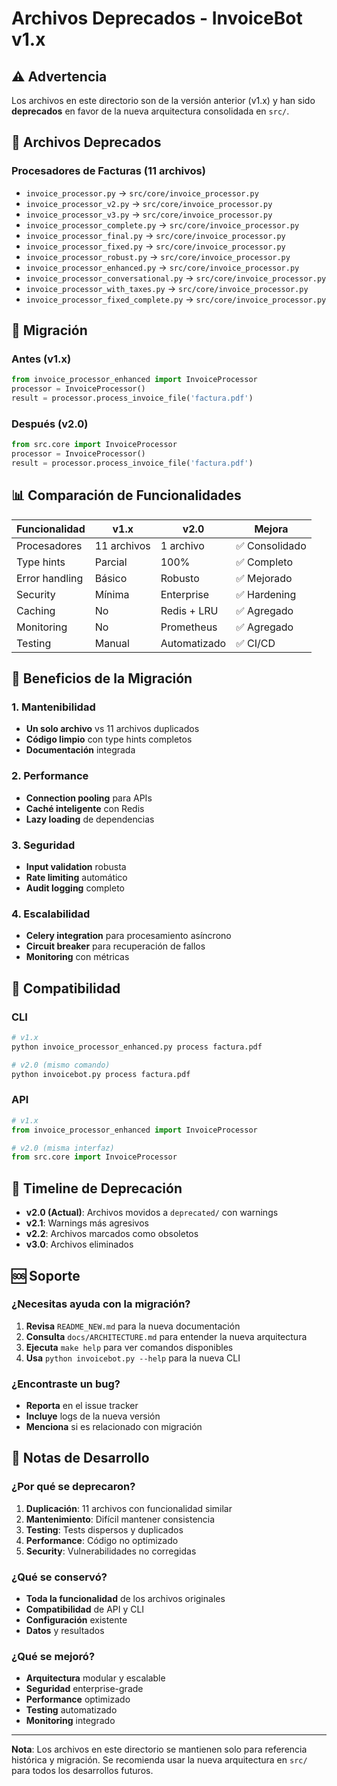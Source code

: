 # Archivos Deprecados - InvoiceBot v1.x

## ⚠️ Advertencia

Los archivos en este directorio son de la versión anterior (v1.x) y han sido **deprecados** en favor de la nueva arquitectura consolidada en `src/`.

## 📁 Archivos Deprecados

### Procesadores de Facturas (11 archivos)
- `invoice_processor.py` → `src/core/invoice_processor.py`
- `invoice_processor_v2.py` → `src/core/invoice_processor.py`
- `invoice_processor_v3.py` → `src/core/invoice_processor.py`
- `invoice_processor_complete.py` → `src/core/invoice_processor.py`
- `invoice_processor_final.py` → `src/core/invoice_processor.py`
- `invoice_processor_fixed.py` → `src/core/invoice_processor.py`
- `invoice_processor_robust.py` → `src/core/invoice_processor.py`
- `invoice_processor_enhanced.py` → `src/core/invoice_processor.py`
- `invoice_processor_conversational.py` → `src/core/invoice_processor.py`
- `invoice_processor_with_taxes.py` → `src/core/invoice_processor.py`
- `invoice_processor_fixed_complete.py` → `src/core/invoice_processor.py`

## 🔄 Migración

### Antes (v1.x)
```python
from invoice_processor_enhanced import InvoiceProcessor
processor = InvoiceProcessor()
result = processor.process_invoice_file('factura.pdf')
```

### Después (v2.0)
```python
from src.core import InvoiceProcessor
processor = InvoiceProcessor()
result = processor.process_invoice_file('factura.pdf')
```

## 📊 Comparación de Funcionalidades

| Funcionalidad | v1.x | v2.0 | Mejora |
|---------------|------|------|--------|
| Procesadores | 11 archivos | 1 archivo | ✅ Consolidado |
| Type hints | Parcial | 100% | ✅ Completo |
| Error handling | Básico | Robusto | ✅ Mejorado |
| Security | Mínima | Enterprise | ✅ Hardening |
| Caching | No | Redis + LRU | ✅ Agregado |
| Monitoring | No | Prometheus | ✅ Agregado |
| Testing | Manual | Automatizado | ✅ CI/CD |

## 🚀 Beneficios de la Migración

### 1. Mantenibilidad
- **Un solo archivo** vs 11 archivos duplicados
- **Código limpio** con type hints completos
- **Documentación** integrada

### 2. Performance
- **Connection pooling** para APIs
- **Caché inteligente** con Redis
- **Lazy loading** de dependencias

### 3. Seguridad
- **Input validation** robusta
- **Rate limiting** automático
- **Audit logging** completo

### 4. Escalabilidad
- **Celery integration** para procesamiento asíncrono
- **Circuit breaker** para recuperación de fallos
- **Monitoring** con métricas

## 🔧 Compatibilidad

### CLI
```bash
# v1.x
python invoice_processor_enhanced.py process factura.pdf

# v2.0 (mismo comando)
python invoicebot.py process factura.pdf
```

### API
```python
# v1.x
from invoice_processor_enhanced import InvoiceProcessor

# v2.0 (misma interfaz)
from src.core import InvoiceProcessor
```

## 📅 Timeline de Deprecación

- **v2.0 (Actual)**: Archivos movidos a `deprecated/` con warnings
- **v2.1**: Warnings más agresivos
- **v2.2**: Archivos marcados como obsoletos
- **v3.0**: Archivos eliminados

## 🆘 Soporte

### ¿Necesitas ayuda con la migración?
1. **Revisa** `README_NEW.md` para la nueva documentación
2. **Consulta** `docs/ARCHITECTURE.md` para entender la nueva arquitectura
3. **Ejecuta** `make help` para ver comandos disponibles
4. **Usa** `python invoicebot.py --help` para la nueva CLI

### ¿Encontraste un bug?
- **Reporta** en el issue tracker
- **Incluye** logs de la nueva versión
- **Menciona** si es relacionado con migración

## 📝 Notas de Desarrollo

### ¿Por qué se deprecaron?
1. **Duplicación**: 11 archivos con funcionalidad similar
2. **Mantenimiento**: Difícil mantener consistencia
3. **Testing**: Tests dispersos y duplicados
4. **Performance**: Código no optimizado
5. **Security**: Vulnerabilidades no corregidas

### ¿Qué se conservó?
- **Toda la funcionalidad** de los archivos originales
- **Compatibilidad** de API y CLI
- **Configuración** existente
- **Datos** y resultados

### ¿Qué se mejoró?
- **Arquitectura** modular y escalable
- **Seguridad** enterprise-grade
- **Performance** optimizado
- **Testing** automatizado
- **Monitoring** integrado

---

**Nota**: Los archivos en este directorio se mantienen solo para referencia histórica y migración. Se recomienda usar la nueva arquitectura en `src/` para todos los desarrollos futuros.

